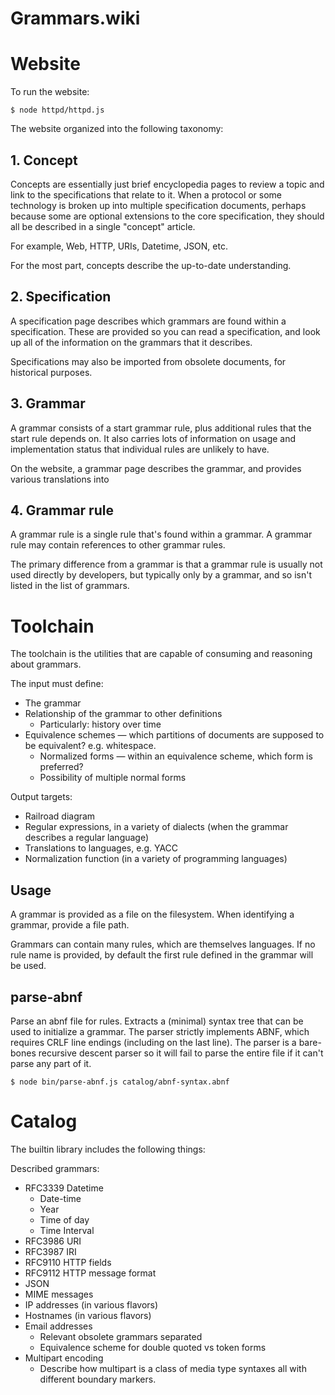 # Grammars.wiki

# Website

To run the website:

	$ node httpd/httpd.js

The website organized into the following taxonomy:


## 1. Concept

Concepts are essentially just brief encyclopedia pages to review a topic and link to the specifications that relate to it. When a protocol or some technology is broken up into multiple specification documents, perhaps because some are optional extensions to the core specification, they should all be described in a single "concept" article.

For example, Web, HTTP, URIs, Datetime, JSON, etc.

For the most part, concepts describe the up-to-date understanding.


## 2. Specification

A specification page describes which grammars are found within a specification. These are provided so you can read a specification, and look up all of the information on the grammars that it describes.

Specifications may also be imported from obsolete documents, for historical purposes.


## 3. Grammar

A grammar consists of a start grammar rule, plus additional rules that the start rule depends on. It also carries lots of information on usage and implementation status that individual rules are unlikely to have.

On the website, a grammar page describes the grammar, and provides various translations into 


## 4. Grammar rule

A grammar rule is a single rule that's found within a grammar. A grammar rule may contain references to other grammar rules.

The primary difference from a grammar is that a grammar rule is usually not used directly by developers, but typically only by a grammar, and so isn't listed in the list of grammars.


# Toolchain

The toolchain is the utilities that are capable of consuming and reasoning about grammars.

The input must define:

- The grammar
- Relationship of the grammar to other definitions
	- Particularly: history over time
- Equivalence schemes — which partitions of documents are supposed to be equivalent? e.g. whitespace.
	- Normalized forms — within an equivalence scheme, which form is preferred?
	- Possibility of multiple normal forms

Output targets:
- Railroad diagram
- Regular expressions, in a variety of dialects (when the grammar describes a regular language)
- Translations to languages, e.g. YACC
- Normalization function (in a variety of programming languages)

## Usage

A grammar is provided as a file on the filesystem. When identifying a grammar, provide a file path.

Grammars can contain many rules, which are themselves languages. If no rule name is provided, by default the first rule defined in the grammar will be used.


## parse-abnf

Parse an abnf file for rules. Extracts a (minimal) syntax tree that can be used to initialize a grammar.
The parser strictly implements ABNF, which requires CRLF line endings (including on the last line).
The parser is a bare-bones recursive descent parser so it will fail to parse the entire file if it can't parse any part of it.

```
$ node bin/parse-abnf.js catalog/abnf-syntax.abnf
```



# Catalog

The builtin library includes the following things:

Described grammars:
- RFC3339 Datetime
	- Date-time
	- Year
	- Time of day
	- Time Interval
- RFC3986 URI
- RFC3987 IRI
- RFC9110 HTTP fields
- RFC9112 HTTP message format
- JSON
- MIME messages
- IP addresses (in various flavors)
- Hostnames (in various flavors)
- Email addresses
	- Relevant obsolete grammars separated
	- Equivalence scheme for double quoted vs token forms
- Multipart encoding
	- Describe how multipart is a class of media type syntaxes all with different boundary markers.

